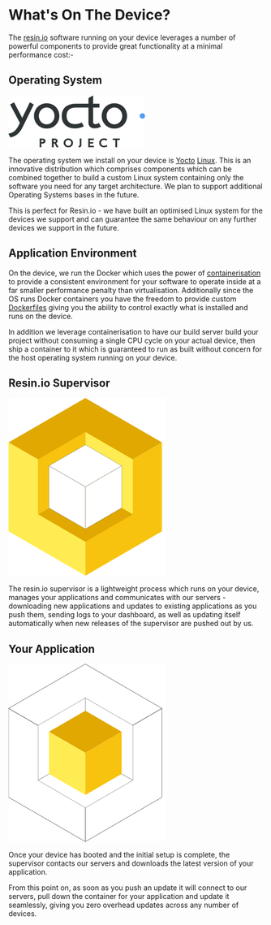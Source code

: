 # What's On The Device?

The [resin.io][resin] software running on your device leverages a number of powerful components to provide great functionality at a minimal performance cost:-

## Operating System

![Yocto Project Logo](/img/yocto.png)

The operating system we install on your device is [Yocto][yocto] [Linux][linux]. This is an innovative distribution which comprises components which can be combined together to build a custom Linux system containing only the software you need for any target architecture. We plan to support additional Operating Systems bases in the future.

This is perfect for Resin.io - we have built an optimised Linux system for the devices we support and can guarantee the same behaviour on any further devices we support in the future.

## Application Environment

On the device, we run the Docker which uses the power of [containerisation][containerisation] to provide a consistent environment for your software to operate inside at a far smaller performance penalty than virtualisation. Additionally since the OS runs Docker containers you have the freedom to provide custom [Dockerfiles][Dockerfile] giving you the ability to control exactly what is installed and runs on the device.

In addition we leverage containerisation to have our build server build your project without consuming a single CPU cycle on your actual device, then ship a container to it which is guaranteed to run as built without concern for the host operating system running on your device.

## Resin.io Supervisor

![Resin.io Logo](/img/logo_supervisor.svg)

The resin.io supervisor is a lightweight process which runs on your device, manages your applications and communicates with our servers - downloading new applications and updates to existing applications as you push them, sending logs to your dashboard, as well as updating itself automatically when new releases of the supervisor are pushed out by us.

## Your Application

![Application Image](/img/logo_app.svg)

Once your device has booted and the initial setup is complete, the supervisor contacts our servers and downloads the latest version of your application.

From this point on, as soon as you push an update it will connect to our servers, pull down the container for your application and update it seamlessly, giving you zero overhead updates across any number of devices.

[resin]:https://resin.io
[yocto]:https://www.yoctoproject.org/
[linux]:http://en.wikipedia.org/wiki/Linux
[docker]:https://www.docker.com/
[containerisation]:http://en.wikipedia.org/wiki/Operating_system%E2%80%93level_virtualization
[Dockerfile]:http://docs.docker.com/reference/builder/
